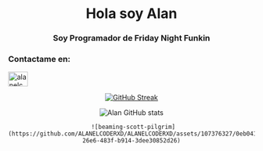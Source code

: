 <h1 align="center">Hola soy Alan</h1>
<h3 align="center">Soy Programador de Friday Night Funkin</h3>
<h3 align="left">Contactame en:</h3>
<p align="left">
<a href="https://twitter.com/alanelcoderwe_l" target="blank"><img align="center" src="https://raw.githubusercontent.com/rahuldkjain/github-profile-readme-generator/master/src/images/icons/Social/twitter.svg" alt="alanelcoderwe_l" height="30" width="40" /></a>

<div align="center">
<a href="https://git.io/streak-stats"><img src="https://github-readme-streak-stats.herokuapp.com?user=ALANELCODERXD&theme=dark&hide_border=true&border_radius=4.6&locale=es&exclude_days=Sun%2CMon%2CTue%2CWed%2CThu%2CFri%2CSat&card_width=460" alt="GitHub Streak" /></a>
</a>

  ![Alan GitHub stats](https://github-readme-stats.vercel.app/api?username=ALANELCODERXD&show_icons=true&theme=radical)

</a>
   
     
     ![beaming-scott-pilgrim](https://github.com/ALANELCODERXD/ALANELCODERXD/assets/107376327/0eb0410b-26e6-483f-b914-3dee30852d26)


</a>
</div>
</br>
</br>
